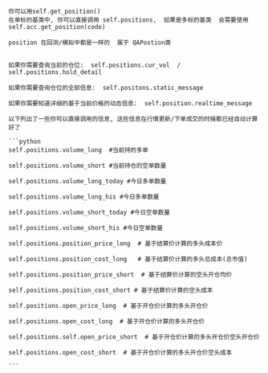     你可以用self.get_position()
    在单标的基类中, 你可以直接调用 self.positions,  如果是多标的基类  会需要使用 self.acc.get_position(code)

    position 在回测/模拟中都是一样的  属于 QAPostion类


    如果你需要查询当前的仓位:  self.positions.cur_vol  / self.positions.hold_detail

    如果你需要查询仓位的全部信息:  self.positons.static_message

    如果你需要知道详细的基于当前价格的动态信息:  self.position.realtime_message

    以下列出了一些你可以直接调用的信息, 这些信息在行情更新/下单成交的时候都已经自动计算好了

    ```python
    self.positions.volume_long  #当前持的多单

    self.positions.volume_short #当前持仓的空单数量

    self.positions.volume_long_today #今日多单数量

    self.positions.volume_long_his #今日多单数量

    self.positions.volume_short_today #今日空单数量

    self.positions.volume_short_his #今日空单数量

    self.positions.position_price_long  # 基于结算价计算的多头成本价

    self.positions.position_cost_long   # 基于结算价计算的多头总成本(总市值)

    self.positions.position_price_short  # 基于结算价计算的空头开仓均价

    self.positions.position_cost_short # 基于结算价计算的空头成本

    self.positions.open_price_long  # 基于开仓价计算的多头开仓价

    self.positions.open_cost_long  # 基于开仓价计算的多头开仓价

    self.positions.self.open_price_short  # 基于开仓价计算的多头开仓价空头开仓价

    self.positions.open_cost_short  # 基于开仓价计算的多头开仓价空头成本

    ```